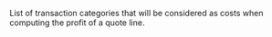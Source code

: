 List of transaction categories that will be considered as costs when computing the profit of a quote line.